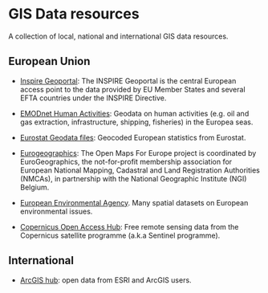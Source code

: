 # GIS Data resources

A collection of local, national and international GIS data resources.

## European Union

* [Inspire Geoportal](https://inspire-geoportal.ec.europa.eu/): The INSPIRE Geoportal is the central European access point to the data provided by EU Member States and several EFTA countries under the INSPIRE Directive.

* [EMODnet Human Activities](https://www.emodnet-humanactivities.eu/): Geodata on human activities (e.g. oil and gas extraction, infrastructure, shipping, fisheries) in the Europea seas. 

* [Eurostat Geodata files](https://ec.europa.eu/eurostat/web/gisco/geodata): Geocoded European statistics from Eurostat. 

* [Eurogeographics](https://www.mapsforeurope.org/): The Open Maps For Europe project is coordinated by EuroGeographics, the not-for-profit membership association for European National Mapping, Cadastral and Land Registration Authorities (NMCAs), in partnership with the National Geographic Institute (NGI) Belgium.

* [European Environmental Agency](https://discomap.eea.europa.eu/Index/Index.aspx). Many spatial datasets on European environmental issues.

* [Copernicus Open Access Hub](https://scihub.copernicus.eu/): Free remote sensing data from the Copernicus satellite programme (a.k.a Sentinel programme).  


## International

* [ArcGIS hub](https://hub.arcgis.com/): open data from ESRI and ArcGIS users.



